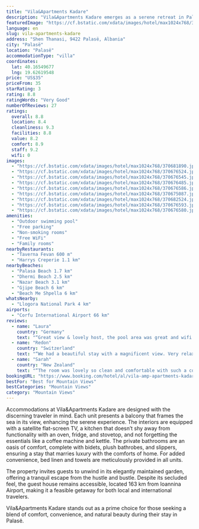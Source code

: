 ```yaml
---
title: "Vila&Apartments Kadare"
description: "Vila&Apartments Kadare emerges as a serene retreat in Palasë, boasting a private pool complemented by breathtaking mountain vistas."
featuredImage: "https://cf.bstatic.com/xdata/images/hotel/max1024x768/370681890.jpg?k=89b59a043ddc59fce3a0eb440219c7a4b254da7e3e5812ecd399aa10a8931590&o=&hp=1"
language: en
slug: vila-apartments-kadare
address: "Shen Thanasi, 9422 Palasë, Albania"
city: "Palasë"
location: "Palasë"
accommodationType: "villa"
coordinates:
  lat: 40.16549677
  lng: 19.62619548
price: "US$35"
priceFrom: 35
starRating: 3
rating: 8.8
ratingWords: "Very Good"
numberOfReviews: 27
ratings:
  overall: 8.8
  location: 8.4
  cleanliness: 9.3
  facilities: 8.8
  value: 8.2
  comfort: 8.9
  staff: 9.2
  wifi: 0
images:
  - "https://cf.bstatic.com/xdata/images/hotel/max1024x768/370681890.jpg?k=89b59a043ddc59fce3a0eb440219c7a4b254da7e3e5812ecd399aa10a8931590&o=&hp=1"
  - "https://cf.bstatic.com/xdata/images/hotel/max1024x768/370676524.jpg?k=e7c047702727a9d4663ad770089575c080c022476c40e0c8fc83ba675e9855a3&o=&hp=1"
  - "https://cf.bstatic.com/xdata/images/hotel/max1024x768/370676545.jpg?k=fcf654677bc9e46c2bbcdd288d3802aea823bac72c090e8fae5cd733671ec311&o=&hp=1"
  - "https://cf.bstatic.com/xdata/images/hotel/max1024x768/370676485.jpg?k=c888c57ef4949576b98b56b6f3ecbd508cd4642ba07427e05c2a575a189d06aa&o=&hp=1"
  - "https://cf.bstatic.com/xdata/images/hotel/max1024x768/370676586.jpg?k=db83360eddd06432a90cefa0cab81d1e1417a2b1ff43c87baece2173d0875d9f&o=&hp=1"
  - "https://cf.bstatic.com/xdata/images/hotel/max1024x768/370675087.jpg?k=be1b2b37b98640027169339bab66adca70ccae7212872577fc04a48e24bb7021&o=&hp=1"
  - "https://cf.bstatic.com/xdata/images/hotel/max1024x768/370682524.jpg?k=e15761d34dac74b9a2aa8bda2a4f2ecbb379cdb72ee304fd079f5f170989e995&o=&hp=1"
  - "https://cf.bstatic.com/xdata/images/hotel/max1024x768/370676593.jpg?k=753d691682abc5c13b886410abbf55bfc40a2edd3b9fea54c99ac91116420afb&o=&hp=1"
  - "https://cf.bstatic.com/xdata/images/hotel/max1024x768/370676580.jpg?k=61876d0bba2cd673082027e2286dc92239af7ebf61a6ddd6a847f9b03e6e9244&o=&hp=1"
amenities:
  - "Outdoor swimming pool"
  - "Free parking"
  - "Non-smoking rooms"
  - "Free WiFi"
  - "Family rooms"
nearbyRestaurants:
  - "Taverna Fevan 600 m"
  - "Harrys Creperie 1.1 km"
nearbyBeaches:
  - "Palasa Beach 1.7 km"
  - "Dhermi Beach 2.5 km"
  - "Nazar Beach 3.1 km"
  - "Gjipe Beach 6 km"
  - "Beach Me Shpella 6 km"
whatsNearby:
  - "Llogora National Park 4 km"
airports:
  - "Corfu International Airport 66 km"
reviews:
  - name: "Laura"
    country: "Germany"
    text: "“Great view & lovely host, the pool area was great and wifi worked perfectly fine.”"
  - name: "Redon"
    country: "Switzerland"
    text: "“We had a beautiful stay with a magnificent view. Very relaxing experience plus our host was very helpful with whatever we needed. The bed was the most comfortable i have ever slept so far!”"
  - name: "Sarah"
    country: "New Zealand"
    text: "“The room was lovely so clean and comfortable with such a comfy bed. We had a lovely balcony with a place to sit with an amazing view. The swimming pool was lovely with lots of nice plaves to sit with a book including some very comfy egg chairs.”"
bookingURL: "https://www.booking.com/hotel/al/vila-amp-apartments-kadare.en-gb.html?aid=8035640"
bestFor: "Best for Mountain Views"
bestCategories: "Mountain Views"
category: "Mountain Views"
---
```


Accommodations at Vila&Apartments Kadare are designed with the discerning traveler in mind. Each unit presents a balcony that frames the sea in its view, enhancing the serene experience. The interiors are equipped with a satellite flat-screen TV, a kitchen that doesn’t shy away from functionality with an oven, fridge, and stovetop, and not forgetting the essentials like a coffee machine and kettle. The private bathrooms are an oasis of comfort, complete with bidets, plush bathrobes, and slippers, ensuring a stay that marries luxury with the comforts of home. For added convenience, bed linen and towels are meticulously provided in all units.

The property invites guests to unwind in its elegantly maintained garden, offering a tranquil escape from the hustle and bustle. Despite its secluded feel, the guest house remains accessible, located 163 km from Ioannina Airport, making it a feasible getaway for both local and international travelers.

Vila&Apartments Kadare stands out as a prime choice for those seeking a blend of comfort, convenience, and natural beauty during their stay in Palasë.